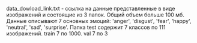 data_dowload_link.txt - ссылка на данные представленные в виде изображений и состоящие из 3 папок. Общий объем больше 100 мб. Данные описывают 7 основных эмоций: 'anger', 'disgust', 'fear', 'happy', 'neutral', 'sad', 'surprise'. Папка test содержит 7 классов по 111 изображений. train 7 по 1000. val 7 по 3
